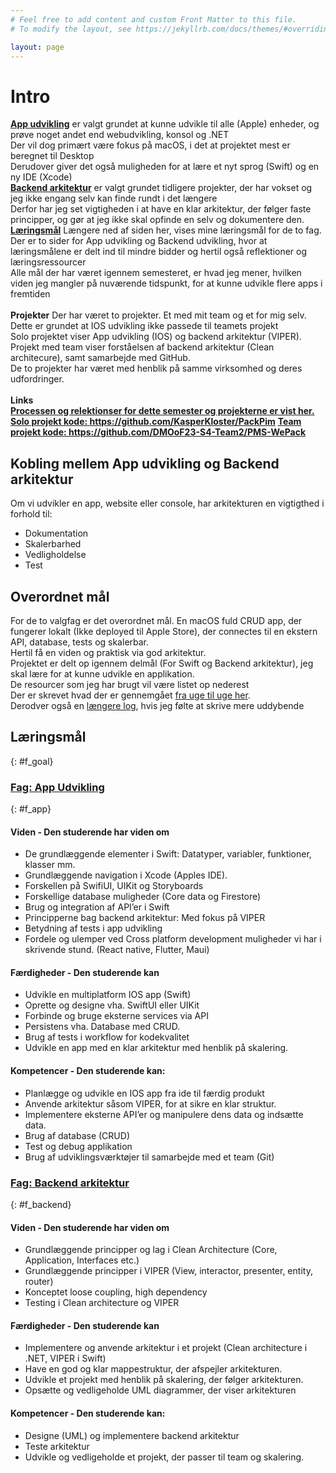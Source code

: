 ```yaml
---
# Feel free to add content and custom Front Matter to this file.
# To modify the layout, see https://jekyllrb.com/docs/themes/#overriding-theme-defaults

layout: page
---
```


# Intro
<b><a href="#f_app">App udvikling</a></b> er valgt grundet at kunne udvikle til alle (Apple) enheder, og prøve noget andet end webudvikling, konsol og .NET <br>
Der vil dog primært være fokus på macOS, i det at projektet mest er beregnet til Desktop<br>
Derudover giver det også muligheden for at lære et nyt sprog (Swift) og en ny IDE (Xcode)<br>
<b><a href="#f_back">Backend arkitektur</a></b> er valgt grundet tidligere projekter, der har vokset og jeg ikke engang selv kan finde rundt i det længere<br>
Derfor har jeg set vigtigheden i at have en klar arkitektur, der følger faste principper, og gør at jeg ikke skal opfinde en selv og dokumentere den.<br>
<b><a href="#f_goal">Læringsmål</a></b> Længere ned af siden her, vises mine læringsmål for de to fag.<br>
Der er to sider for App udvikling og Backend udvikling, hvor at læringsmålene er delt ind til mindre bidder og hertil også reflektioner og læringsressourcer<br>
Alle mål der har været igennem semesteret, er hvad jeg mener, hvilken viden jeg mangler på nuværende tidspunkt, for at kunne udvikle flere apps i fremtiden
<br><br>
<b>Projekter</b> Der har været to projekter. Et med mit team og et for mig selv. Dette er grundet at IOS udvikling ikke passede til teamets projekt<br>
Solo projektet viser App udvikling (IOS) og backend arkitektur (VIPER).<br>
Projekt med team viser forståelsen af backend arkitektur (Clean architecure), samt samarbejde med GitHub.<br>
De to projekter har været med henblik på samme virksomhed og deres udfordringer.
<br><br>
<b>Links</b><br>
<b><a href="{{ site.baseurl }}/proces">Processen og relektionser for dette semester og projekterne er vist her.</a></b><br>
<b><a href="https://github.com/KasperKloster/PackPim" target="_blank">Solo projekt kode: https://github.com/KasperKloster/PackPim</a></b>
<b><a href="https://github.com/DMOoF23-S4-Team2/PMS-WePack" target="_blank">Team projekt kode: https://github.com/DMOoF23-S4-Team2/PMS-WePack</a></b>

## Kobling mellem App udvikling og Backend arkitektur
Om vi udvikler en app, website eller console, har arkitekturen en vigtigthed i forhold til:
<ul>
    <li>Dokumentation</li>
    <li>Skalerbarhed</li>
    <li>Vedligholdelse</li>
    <li>Test</li>
</ul>

## Overordnet mål
For de to valgfag er det overordnet mål.
En macOS fuld CRUD app, der fungerer lokalt (Ikke deployed til Apple Store), der connectes til en ekstern API, database, tests og skalerbar.<br/>
Hertil få en viden og praktisk via god arkitektur.
<br/>
Projektet er delt op igennem delmål (For Swift og Backend arkitektur), jeg skal lære for at kunne udvikle en applikation.<br/>
De resourcer som jeg har brugt vil være listet op nederest<br/>
Der er skrevet hvad der er gennemgået <a href="{{ site.baseurl }}/process">fra uge til uge her</a>.<br/>
Derodver også en <a href="{{ site.baseurl }}/log">længere log</a>, hvis jeg følte at skrive mere uddybende 

## Læringsmål
{: #f_goal}

### <a href="{{ site.baseurl }}/app_udvikling">Fag: App Udvikling</a>
{: #f_app}
#### Viden - Den studerende har viden om
<ul>
    <li>De grundlæggende elementer i Swift: Datatyper, variabler, funktioner, klasser mm.</li>
    <li>Grundlæggende navigation i Xcode (Apples IDE).</li>
    <li>Forskellen på SwifiUI, UIKit og Storyboards</li>
    <li>Forskellige database muligheder (Core data og Firestore)</li>
    <li>Brug og integration af API’er i Swift</li>
    <li>Principperne bag backend arkitektur: Med fokus på VIPER</li>
    <li>Betydning af tests i app udvikling</li>
    <li>Fordele og ulemper ved Cross platform development muligheder vi har i skrivende stund. (React native, Flutter, Maui)</li>
</ul>

#### Færdigheder - Den studerende kan
<ul>
    <li>Udvikle en multiplatform IOS app (Swift)</li>
    <li>Oprette og designe vha. SwiftUI eller UIKit</li>
    <li>Forbinde og bruge eksterne services via API</li>
    <li>Persistens vha. Database med CRUD.</li>
    <li>Brug af tests i workflow for kodekvalitet</li>
    <li>Udvikle en app med en klar arkitektur med henblik på skalering.</li>
</ul>

#### Kompetencer - Den studerende kan:
<ul>
    <li>Planlægge og udvikle en IOS app fra ide til færdig produkt</li>
    <li>Anvende arkitektur såsom VIPER, for at sikre en klar struktur.</li>
    <li>Implementere eksterne API’er og manipulere dens data og indsætte data.</li>
    <li>Brug af database (CRUD)</li>
    <li>Test og debug applikation</li>
    <li>Brug af udviklingsværktøjer til samarbejde med et team (Git)</li>
</ul>

### <a href="{{ site.baseurl }}/backend_arkitektur">Fag: Backend arkitektur</a>
{: #f_backend}

#### Viden - Den studerende har viden om
<ul>
    <li>Grundlæggende principper og lag i Clean Architecture (Core, Application, Interfaces etc.)</li>
    <li>Grundlæggende principper i VIPER (View, interactor, presenter, entity, router)</li>
    <li>Konceptet loose coupling, high dependency</li>
    <li>Testing i Clean architecture og VIPER</li>
</ul>

#### Færdigheder - Den studerende kan
<ul>
    <li>Implementere og anvende arkitektur i et projekt (Clean architecture i .NET, VIPER i Swift)</li>
    <li>Have en god og klar mappestruktur, der afspejler arkitekturen.</li>
    <li>Udvikle et projekt med henblik på skalering, der følger arkitekturen.</li>
    <li>Opsætte og vedligeholde UML diagrammer,  der viser arkitekturen</li>
</ul>

#### Kompetencer - Den studerende kan:
<ul>
    <li>Designe (UML) og implementere backend arkitektur</li>
    <li>Teste arkitektur</li>
    <li>Udvikle og vedligeholde et projekt, der passer til team og skalering.</li>
</ul>